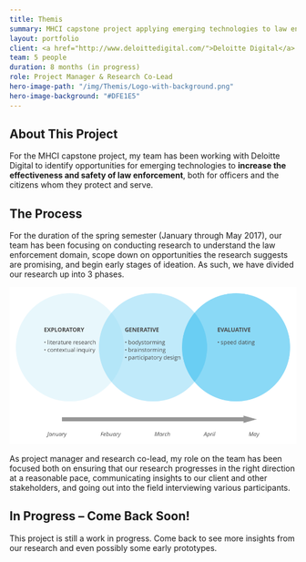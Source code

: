 ```yaml
---
title: Themis
summary: MHCI capstone project applying emerging technologies to law enforcement.
layout: portfolio
client: <a href="http://www.deloittedigital.com/">Deloitte Digital</a>
team: 5 people
duration: 8 months (in progress)
role: Project Manager & Research Co-Lead
hero-image-path: "/img/Themis/Logo-with-background.png"
hero-image-background: "#DFE1E5"
---
```


<!--<h3>About the Client</h3>
<p>Deloitte Digital is a globally located digital consulting firm that works with a broad spectrum of clients, including various law enforcement agencies in the Unites States government.</p>-->

<h2>About This Project</h2>
<p>For the MHCI capstone project, my team has been working with Deloitte Digital to identify opportunities for emerging technologies to <b>increase the effectiveness and safety of law enforcement</b>, both for officers and the citizens whom they protect and serve.</p>

<h2>The Process</h2>
<p>For the duration of the spring semester (January through May 2017), our team has been focusing on conducting research to understand the law enforcement domain, scope down on opportunities the research suggests are promising, and begin early stages of ideation. As such, we have divided our research up into 3 phases.</p>
<img class="portfolio-img" src="../img/Themis/Spring-Research-Process.png">
<p>As project manager and research co-lead, my role on the team has been focused both on ensuring that our research progresses in the right direction at a reasonable pace, communicating insights to our client and other stakeholders, and going out into the field interviewing various participants.</p>

<h2>In Progress – Come Back Soon!</h2>
<p>This project is still a work in progress. Come back to see more insights from our research and even possibly some early prototypes.</p>